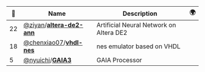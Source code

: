 |:star2: | Name | Description | 🌍|
|---|---|---|---|
|22|[@ziyan](https://github.com/ziyan)/[**altera-de2-ann**](https://github.com/ziyan/altera-de2-ann)|Artificial Neural Network on Altera DE2||
|18|[@chenxiao07](https://github.com/chenxiao07)/[**vhdl-nes**](https://github.com/chenxiao07/vhdl-nes)|nes emulator based on VHDL||
|5|[@nyuichi](https://github.com/nyuichi)/[**GAIA3**](https://github.com/nyuichi/GAIA3)|GAIA Processor||


